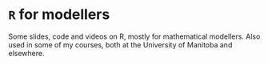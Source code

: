 # `R` for modellers
Some slides, code and videos on R, mostly for mathematical modellers. Also used in some of my courses, both at the University of Manitoba and elsewhere.
